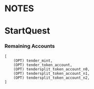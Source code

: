 # NOTES

# StartQuest

### Remaining Accounts
```
[
    (OPT) tender_mint,
    (OPT) tender_token_account,
    (OPT) tendersplit_token_account_n0,
    (OPT) tendersplit_token_account_n1,
    (OPT) tendersplit_token_account_n2,
]
```
